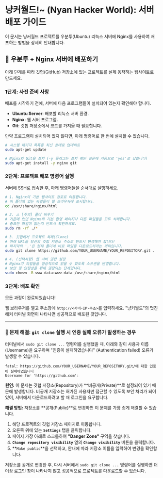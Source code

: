 # 냥커월드!~ (Nyan Hacker World): 서버 배포 가이드

이 문서는 냥커월드 프로젝트를 우분투(Ubuntu) 리눅스 서버에 Nginx를 사용하여 배포하는 방법을 상세히 안내합니다.

## 🚀 우분투 + Nginx 서버에 배포하기

아래 단계를 따라 깃헙(GitHub) 저장소에 있는 프로젝트를 실제 동작하는 웹사이트로 만드세요.

### 1단계: 사전 준비 사항

배포를 시작하기 전에, 서버에 다음 프로그램들이 설치되어 있는지 확인해야 합니다.

- **Ubuntu Server**: 배포할 리눅스 서버 환경.
- **Nginx**: 웹 서버 프로그램.
- **Git**: 깃헙 저장소에서 코드를 가져올 때 필요합니다.

만약 프로그램이 설치되어 있지 않다면, 아래 명령어로 한 번에 설치할 수 있습니다.

```bash
# 시스템 패키지 목록을 최신 상태로 업데이트
sudo apt-get update

# Nginx와 Git을 설치 (-y 플래그는 설치 확인 질문에 자동으로 'yes'로 답합니다)
sudo apt-get install -y nginx git
```

### 2단계: 프로젝트 배포 명령어 실행

서버에 SSH로 접속한 후, 아래 명령어들을 순서대로 실행하세요.

```bash
# 1. Nginx의 기본 웹사이트 경로로 이동합니다.
# 이 폴더에 있는 파일들이 웹 브라우저에 표시됩니다.
cd /usr/share/nginx/html

# 2. ⚠️ [주의] 폴더 비우기
# 기존에 있던 Nginx의 기본 환영 페이지나 다른 파일들을 모두 삭제합니다.
# 중요한 파일이 없는지 반드시 확인하세요.
sudo rm -rf ./*

# 3. 깃헙에서 프로젝트 복제(Clone)
# 아래 URL을 당신의 깃헙 저장소 주소로 반드시 변경해야 합니다!
# 마지막의 '.'은 현재 폴더에 바로 파일을 다운로드하라는 의미입니다.
sudo git clone https://github.com/YOUR_USERNAME/YOUR_REPOSITORY.git .

# 4. (선택사항) 웹 서버 권한 설정
# Nginx가 파일들을 정상적으로 읽을 수 있도록 소유권을 변경합니다.
# 보안 및 안정성을 위해 권장되는 단계입니다.
sudo chown -R www-data:www-data /usr/share/nginx/html
```

### 3단계: 배포 확인

모든 과정이 완료되었습니다!

웹 브라우저를 열고 주소창에 `http://<서버-IP-주소>`를 입력하세요. "냥커월드"의 멋진 해커 터미널 화면이 나타나면 성공적으로 배포된 것입니다.

---

### 🚨 문제 해결: `git clone` 실행 시 인증 실패 오류가 발생하는 경우

터미널에서 `sudo git clone ...` 명령어를 실행했을 때, 아래와 같이 사용자 이름(Username)을 요구하며 "인증이 실패하였습니다" (Authentication failed) 오류가 발생할 수 있습니다.

```
fatal: https://github.com/YOUR_USERNAME/YOUR_REPOSITORY.git/에 대한 인증이 실패아였습니다
Username for 'https://github.com':
```

**원인:** 이 문제는 깃헙 저장소(Repository)가 **비공개(Private)**로 설정되어 있기 때문에 발생합니다. 비공개 저장소는 허가된 사용자만 접근할 수 있도록 보안 처리가 되어 있어, 서버에서 다운로드하려고 할 때 로그인을 요구합니다.

**해결 방법:** 저장소를 **공개(Public)**로 변경하면 이 문제를 가장 쉽게 해결할 수 있습니다.

1.  해당 프로젝트의 깃헙 저장소 페이지로 이동합니다.
2.  오른쪽 위에 있는 **`Settings`** 탭을 클릭합니다.
3.  페이지 가장 아래로 스크롤하여 **"Danger Zone"** 구역을 찾습니다.
4.  **`Change repository visibility`** 옆의 **`Change visibility`** 버튼을 클릭합니다.
5.  **`Make public`**을 선택하고, 안내에 따라 저장소 이름을 입력하여 변경을 확인합니다.

저장소를 공개로 변경한 후, 다시 서버에서 `sudo git clone ...` 명령어를 실행하면 더 이상 로그인 창이 나타나지 않고 성공적으로 프로젝트를 다운로드할 수 있습니다.
